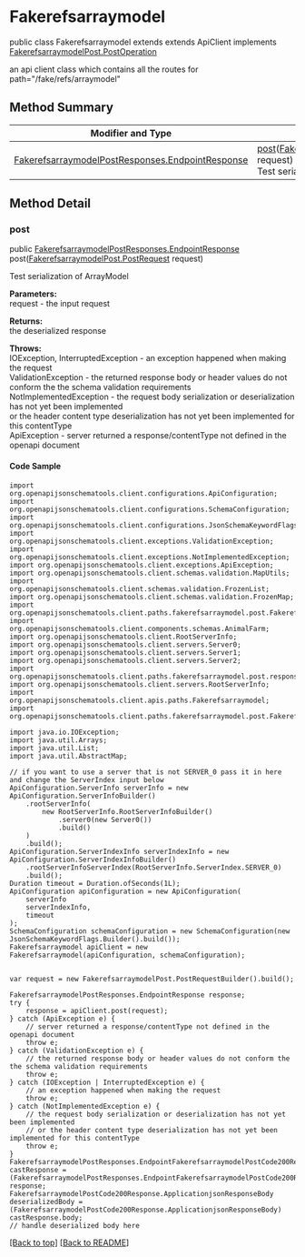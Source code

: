 # Fakerefsarraymodel

public class Fakerefsarraymodel extends extends ApiClient implements
[FakerefsarraymodelPost.PostOperation](../../paths/fakerefsarraymodel/FakerefsarraymodelPost.md#postoperation)

an api client class which contains all the routes for path="/fake/refs/arraymodel"

## Method Summary
| Modifier and Type | Method and Description |
| ----------------- | ---------------------- |
| [FakerefsarraymodelPostResponses.EndpointResponse](../../paths/fakerefsarraymodel/post/FakerefsarraymodelPostResponses.md#endpointresponse) | [post](#post)([FakerefsarraymodelPost.PostRequest](../../paths/fakerefsarraymodel/FakerefsarraymodelPost.md#postrequest) request)<br>Test serialization of ArrayModel |

## Method Detail

### post
public [FakerefsarraymodelPostResponses.EndpointResponse](../../paths/fakerefsarraymodel/post/FakerefsarraymodelPostResponses.md#endpointresponse) post([FakerefsarraymodelPost.PostRequest](../../paths/fakerefsarraymodel/FakerefsarraymodelPost.md#postrequest) request)

Test serialization of ArrayModel

**Parameters:**<br>
request - the input request

**Returns:**<br>
the deserialized response

**Throws:**<br>
IOException, InterruptedException - an exception happened when making the request<br>
ValidationException - the returned response body or header values do not conform the the schema validation requirements<br>
NotImplementedException - the request body serialization or deserialization has not yet been implemented<br>
                          or the header content type deserialization has not yet been implemented for this contentType<br>
ApiException - server returned a response/contentType not defined in the openapi document<br>

#### Code Sample
```
import org.openapijsonschematools.client.configurations.ApiConfiguration;
import org.openapijsonschematools.client.configurations.SchemaConfiguration;
import org.openapijsonschematools.client.configurations.JsonSchemaKeywordFlags;
import org.openapijsonschematools.client.exceptions.ValidationException;
import org.openapijsonschematools.client.exceptions.NotImplementedException;
import org.openapijsonschematools.client.exceptions.ApiException;
import org.openapijsonschematools.client.schemas.validation.MapUtils;
import org.openapijsonschematools.client.schemas.validation.FrozenList;
import org.openapijsonschematools.client.schemas.validation.FrozenMap;
import org.openapijsonschematools.client.paths.fakerefsarraymodel.post.FakerefsarraymodelPostRequestBody;
import org.openapijsonschematools.client.components.schemas.AnimalFarm;
import org.openapijsonschematools.client.RootServerInfo;
import org.openapijsonschematools.client.servers.Server0;
import org.openapijsonschematools.client.servers.Server1;
import org.openapijsonschematools.client.servers.Server2;
import org.openapijsonschematools.client.paths.fakerefsarraymodel.post.responses.FakerefsarraymodelPostCode200Response;
import org.openapijsonschematools.client.servers.RootServerInfo;
import org.openapijsonschematools.client.apis.paths.Fakerefsarraymodel;
import org.openapijsonschematools.client.paths.fakerefsarraymodel.post.FakerefsarraymodelPostResponses;

import java.io.IOException;
import java.util.Arrays;
import java.util.List;
import java.util.AbstractMap;

// if you want to use a server that is not SERVER_0 pass it in here and change the ServerIndex input below
ApiConfiguration.ServerInfo serverInfo = new ApiConfiguration.ServerInfoBuilder()
    .rootServerInfo(
        new RootServerInfo.RootServerInfoBuilder()
            .server0(new Server0())
            .build()
    )
    .build();
ApiConfiguration.ServerIndexInfo serverIndexInfo = new ApiConfiguration.ServerIndexInfoBuilder()
    .rootServerInfoServerIndex(RootServerInfo.ServerIndex.SERVER_0)
    .build();
Duration timeout = Duration.ofSeconds(1L);
ApiConfiguration apiConfiguration = new ApiConfiguration(
    serverInfo
    serverIndexInfo,
    timeout
);
SchemaConfiguration schemaConfiguration = new SchemaConfiguration(new JsonSchemaKeywordFlags.Builder().build());
Fakerefsarraymodel apiClient = new Fakerefsarraymodel(apiConfiguration, schemaConfiguration);


var request = new FakerefsarraymodelPost.PostRequestBuilder().build();

FakerefsarraymodelPostResponses.EndpointResponse response;
try {
    response = apiClient.post(request);
} catch (ApiException e) {
    // server returned a response/contentType not defined in the openapi document
    throw e;
} catch (ValidationException e) {
    // the returned response body or header values do not conform the the schema validation requirements
    throw e;
} catch (IOException | InterruptedException e) {
    // an exception happened when making the request
    throw e;
} catch (NotImplementedException e) {
    // the request body serialization or deserialization has not yet been implemented
    // or the header content type deserialization has not yet been implemented for this contentType
    throw e;
}
FakerefsarraymodelPostResponses.EndpointFakerefsarraymodelPostCode200Response castResponse = (FakerefsarraymodelPostResponses.EndpointFakerefsarraymodelPostCode200Response) response;
FakerefsarraymodelPostCode200Response.ApplicationjsonResponseBody deserializedBody = (FakerefsarraymodelPostCode200Response.ApplicationjsonResponseBody) castResponse.body;
// handle deserialized body here
```
[[Back to top]](#top) [[Back to README]](../../../README.md)
